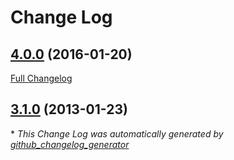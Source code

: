 # Change Log

## [4.0.0](https://github.com/gordonbanderson/Silverstripe-Links-Module/tree/4.0.0) (2016-01-20)
[Full Changelog](https://github.com/gordonbanderson/Silverstripe-Links-Module/compare/3.1.0...4.0.0)

## [3.1.0](https://github.com/gordonbanderson/Silverstripe-Links-Module/tree/3.1.0) (2013-01-23)


\* *This Change Log was automatically generated by [github_changelog_generator](https://github.com/skywinder/Github-Changelog-Generator)*